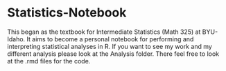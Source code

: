 # Statistics-Notebook
This began as the textbook for Intermediate Statistics (Math 325) at BYU-Idaho. It aims to become a personal notebook for performing and interpreting statistical analyses in R. If you want to see my work and my different analysis please look at the Analysis folder. There feel free to look at the .rmd files for the code.

